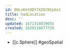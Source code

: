 ```yaml
---
id: 00LsKet0DY7XZ6CNIp6o1
title: hadLocation
desc: ''
updated: 1671318839055
created: 1638116677729
---
```




- [[c.Sphere]] #geoSpatial
